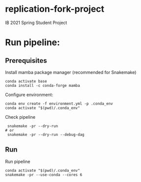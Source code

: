 # replication-fork-project
IB 2021 Spring Student Project

# Run pipeline:

## Prerequisites

Install mamba package manager (recommended for Snakemake)
```shell
conda activate base
conda install -c conda-forge mamba
```

Configure environment:
```shell
conda env create -f environment.yml -p .conda_env 
conda activate "$(pwd)/.conda_env"
```

Check pipeline
```shell
 snakemake -pr --dry-run
# or
 snakemake -pr --dry-run --debug-dag
```

## Run
Run pipeline
```shell
conda activate "$(pwd)/.conda_env"
snakemake -pr --use-conda --cores 6
```